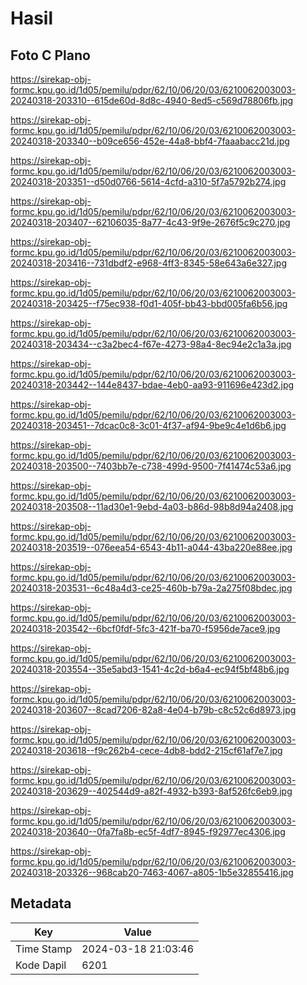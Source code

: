 # Hasil

## Foto C Plano

https://sirekap-obj-formc.kpu.go.id/1d05/pemilu/pdpr/62/10/06/20/03/6210062003003-20240318-203310--615de60d-8d8c-4940-8ed5-c569d78806fb.jpg

https://sirekap-obj-formc.kpu.go.id/1d05/pemilu/pdpr/62/10/06/20/03/6210062003003-20240318-203340--b09ce656-452e-44a8-bbf4-7faaabacc21d.jpg

https://sirekap-obj-formc.kpu.go.id/1d05/pemilu/pdpr/62/10/06/20/03/6210062003003-20240318-203351--d50d0766-5614-4cfd-a310-5f7a5792b274.jpg

https://sirekap-obj-formc.kpu.go.id/1d05/pemilu/pdpr/62/10/06/20/03/6210062003003-20240318-203407--62106035-8a77-4c43-9f9e-2676f5c9c270.jpg

https://sirekap-obj-formc.kpu.go.id/1d05/pemilu/pdpr/62/10/06/20/03/6210062003003-20240318-203416--731dbdf2-e968-4ff3-8345-58e643a6e327.jpg

https://sirekap-obj-formc.kpu.go.id/1d05/pemilu/pdpr/62/10/06/20/03/6210062003003-20240318-203425--f75ec938-f0d1-405f-bb43-bbd005fa6b56.jpg

https://sirekap-obj-formc.kpu.go.id/1d05/pemilu/pdpr/62/10/06/20/03/6210062003003-20240318-203434--c3a2bec4-f67e-4273-98a4-8ec94e2c1a3a.jpg

https://sirekap-obj-formc.kpu.go.id/1d05/pemilu/pdpr/62/10/06/20/03/6210062003003-20240318-203442--144e8437-bdae-4eb0-aa93-911696e423d2.jpg

https://sirekap-obj-formc.kpu.go.id/1d05/pemilu/pdpr/62/10/06/20/03/6210062003003-20240318-203451--7dcac0c8-3c01-4f37-af94-9be9c4e1d6b6.jpg

https://sirekap-obj-formc.kpu.go.id/1d05/pemilu/pdpr/62/10/06/20/03/6210062003003-20240318-203500--7403bb7e-c738-499d-9500-7f41474c53a6.jpg

https://sirekap-obj-formc.kpu.go.id/1d05/pemilu/pdpr/62/10/06/20/03/6210062003003-20240318-203508--11ad30e1-9ebd-4a03-b86d-98b8d94a2408.jpg

https://sirekap-obj-formc.kpu.go.id/1d05/pemilu/pdpr/62/10/06/20/03/6210062003003-20240318-203519--076eea54-6543-4b11-a044-43ba220e88ee.jpg

https://sirekap-obj-formc.kpu.go.id/1d05/pemilu/pdpr/62/10/06/20/03/6210062003003-20240318-203531--6c48a4d3-ce25-460b-b79a-2a275f08bdec.jpg

https://sirekap-obj-formc.kpu.go.id/1d05/pemilu/pdpr/62/10/06/20/03/6210062003003-20240318-203542--6bcf0fdf-5fc3-421f-ba70-f5956de7ace9.jpg

https://sirekap-obj-formc.kpu.go.id/1d05/pemilu/pdpr/62/10/06/20/03/6210062003003-20240318-203554--35e5abd3-1541-4c2d-b6a4-ec94f5bf48b6.jpg

https://sirekap-obj-formc.kpu.go.id/1d05/pemilu/pdpr/62/10/06/20/03/6210062003003-20240318-203607--8cad7206-82a8-4e04-b79b-c8c52c6d8973.jpg

https://sirekap-obj-formc.kpu.go.id/1d05/pemilu/pdpr/62/10/06/20/03/6210062003003-20240318-203618--f9c262b4-cece-4db8-bdd2-215cf61af7e7.jpg

https://sirekap-obj-formc.kpu.go.id/1d05/pemilu/pdpr/62/10/06/20/03/6210062003003-20240318-203629--402544d9-a82f-4932-b393-8af526fc6eb9.jpg

https://sirekap-obj-formc.kpu.go.id/1d05/pemilu/pdpr/62/10/06/20/03/6210062003003-20240318-203640--0fa7fa8b-ec5f-4df7-8945-f92977ec4306.jpg

https://sirekap-obj-formc.kpu.go.id/1d05/pemilu/pdpr/62/10/06/20/03/6210062003003-20240318-203326--968cab20-7463-4067-a805-1b5e32855416.jpg


## Metadata

| Key        | Value               |
| ---------- | ------------------- |
| Time Stamp | 2024-03-18 21:03:46 |
| Kode Dapil | 6201                |



